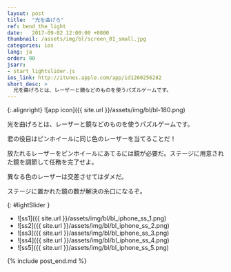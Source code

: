 ```yaml
---
layout: post
title:  "光を曲げろ"
ref: bend_the_light
date:   2017-09-02 12:00:00 +0800
thumbnail: /assets/img/bl/screen_01_small.jpg
categories: ios
lang: ja
order: 90
jsarr:
- start_lightslider.js
ios_link: http://itunes.apple.com/app/id1260256282
short_desc: >
  光を曲げろとは、レーザーと鏡などのものを使うパズルゲームです。
---
```


{:.alignright}
![app icon]({{ site.url }}/assets/img/bl/bl-180.png)

光を曲げろとは、レーザーと鏡などのものを使うパズルゲームです。

君の役目はピンホイールに同じ色のレーザーを当てることだ！

放たれるレーザーをピンホイールにあてるには鏡が必要だ。ステージに用意された鏡を調節して任務を完了せよ。
  
異なる色のレーザーは交差させてはダメだ。

ステージに置かれた鏡の数が解決の糸口になるぞ。


{: #lightSlider }
*   ![ss1]({{ site.url }}/assets/img/bl/bl_iphone_ss_1.png)
*   ![ss2]({{ site.url }}/assets/img/bl/bl_iphone_ss_2.png)
*   ![ss3]({{ site.url }}/assets/img/bl/bl_iphone_ss_3.png)
*   ![ss4]({{ site.url }}/assets/img/bl/bl_iphone_ss_4.png)
*   ![ss5]({{ site.url }}/assets/img/bl/bl_iphone_ss_5.png)

{% include post_end.md %}
